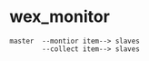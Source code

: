 # wex_monitor
         
```text  
master  --montior item--> slaves
        --collect item--> slaves
```
        
      
